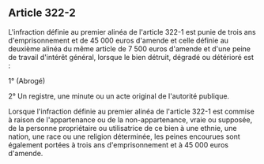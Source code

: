 Article 322-2
----
L'infraction définie au premier alinéa de l'article 322-1 est punie de trois ans
d'emprisonnement et de 45 000 euros d'amende et celle définie au deuxième alinéa
du même article de 7 500 euros d'amende et d'une peine de travail d'intérêt
général, lorsque le bien détruit, dégradé ou détérioré est :

1° (Abrogé)

2° Un registre, une minute ou un acte original de l'autorité publique.

Lorsque l'infraction définie au premier alinéa de l'article 322-1 est commise à
raison de l'appartenance ou de la non-appartenance, vraie ou supposée, de la
personne propriétaire ou utilisatrice de ce bien à une ethnie, une nation, une
race ou une religion déterminée, les peines encourues sont également portées à
trois ans d'emprisonnement et à 45 000 euros d'amende.
